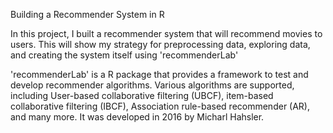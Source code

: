 Building a Recommender System in R

In this project, I built a recommender system that will recommend movies to users. This will show my strategy for preprocessing data, 
exploring data, and creating the system itself using 'recommenderLab'

'recommenderLab' is a R package that provides a framework to test and develop recommender algorithms. Various algorithms are supported, 
including User-based collaborative filtering (UBCF), item-based collaborative filtering (IBCF), Association rule-based recommender (AR), 
and many more. It was developed in 2016 by Micharl Hahsler.


 
